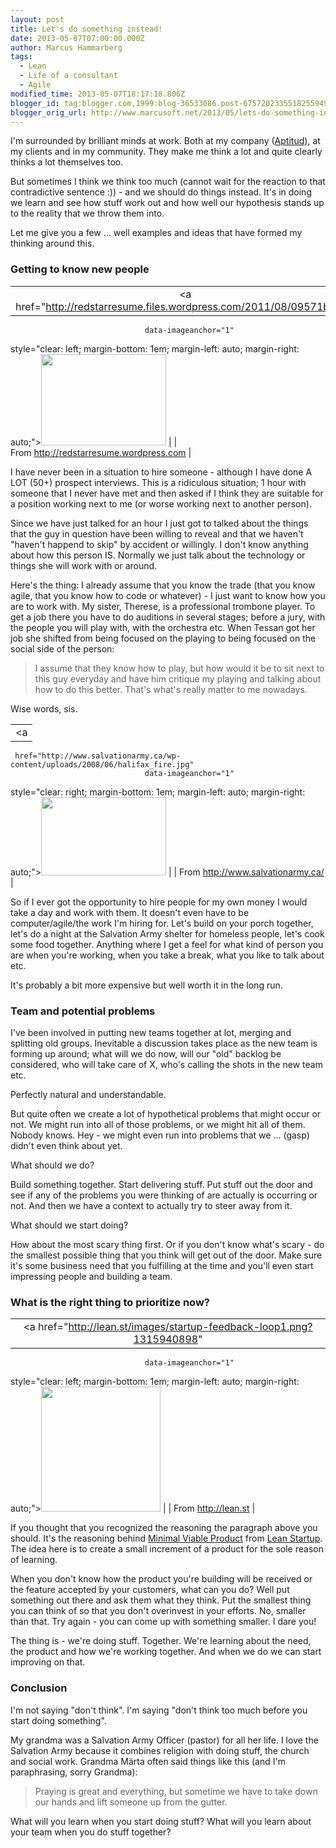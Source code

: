 ```yaml
---
layout: post
title: Let's do something instead!
date: 2013-05-07T07:00:00.000Z
author: Marcus Hammarberg
tags:
  - Lean
  - Life of a consultant
  - Agile
modified_time: 2013-05-07T18:17:18.806Z
blogger_id: tag:blogger.com,1999:blog-36533086.post-6757202335518255949
blogger_orig_url: http://www.marcusoft.net/2013/05/lets-do-something-instead.html
---
```



<div>

I'm surrounded by brilliant minds at work. Both at my company
([Aptitud](http://www.aptitud.se/)), at my clients and in my community.
They make me think a lot and quite clearly thinks a lot themselves
too.

But sometimes I think we think too much (cannot wait for the reaction to
that contradictive sentence :)) - and we should do things instead. It's
in doing we learn and see how stuff work out and how well
our hypothesis stands up to the reality that we throw them into.

Let me give you a few ... well examples and ideas that have formed my
thinking around this.
### Getting to know new people
|                                                                                      |
|:------------------------------------------------------------------------------------:|
|        <a href="http://redstarresume.files.wordpress.com/2011/08/09571bg.gif"
                                  data-imageanchor="1"
  style="clear: left; margin-bottom: 1em; margin-left: auto; margin-right: auto;"><img
           src="http://redstarresume.files.wordpress.com/2011/08/09571bg.gif"
                    data-border="0" width="200" height="146" /></a>                    |
|                       From http://redstarresume.wordpress.com                        |

I have never been in a situation to hire someone - although I have done
A LOT (50+) prospect interviews. This is a ridiculous situation; 1 hour
with someone that I never have met and then asked if I think they are
suitable for a position working next to me (or worse working next to
another person).

Since we have just talked for an hour I just got to talked about the
things that the guy in question have been willing to reveal and that we
haven't "haven't happend to skip" by accident or willingly. I don't know
anything about how this person IS. Normally we just talk about the
technology or things she will work with or around.

Here's the thing: I already assume that you know the trade (that you
know agile, that you know how to code or whatever) - I just want to know
how you are to work with.
My sister, Therese, is a professional trombone player. To get a job
there you have to do auditions in several stages; before a jury, with
the people you will play with, with the orchestra etc. When Tessan got
her job she shifted from being focused on the playing to being focused
on the social side of the person:

> I assume that they know how to play, but how would it be to sit next
> to this guy everyday and have him critique my playing and talking
> about how to do this better. That's what's really matter to me
> nowadays. 

Wise words, sis.


|                                                                                       |
|:-------------------------------------------------------------------------------------:|
|                                           <a
     href="http://www.salvationarmy.ca/wp-content/uploads/2008/06/halifax_fire.jpg"
                                  data-imageanchor="1"
  style="clear: right; margin-bottom: 1em; margin-left: auto; margin-right: auto;"><img
      src="http://www.salvationarmy.ca/wp-content/uploads/2008/06/halifax_fire.jpg"
                    data-border="0" width="200" height="125" /></a>                     |
|                           From http://www.salvationarmy.ca/                           |

So if I ever got the opportunity to hire people for my own money I would
take a day and work with them. It doesn't even have to be
computer/agile/the work I'm hiring for. Let's build on your porch
together, let's do a night at the Salvation Army shelter for homeless
people, let's cook some food together.
Anything where I get a feel for what kind of person you are when you're
working, when you take a break, what you like to talk about etc.

It's probably a bit more expensive but well worth it in the long run.

### Team and potential problems

<div>

I've been involved in putting new teams together at lot, merging and
splitting old groups. Inevitable a discussion takes place as the new
team is forming up around; what will we do now, will our "old" backlog
be considered, who will take care of X, who's calling the shots in the
new team etc. 

</div>

<div>

Perfectly natural and understandable. 

</div>

<div>
</div>

<div>

But quite often we create a lot of hypothetical problems that might
occur or not. We might run into all of those problems, or we might hit
all of them. Nobody knows. Hey - we might even run into problems that we
... (gasp) didn't even think about yet.    

</div>

<div>
</div>

<div>

What should we do?

</div>

<div>
</div>

<div>

Build something together. Start delivering stuff. Put stuff out the door
and see if any of the problems you were thinking of are actually is
occurring or not. And then we have a context to actually try to steer
away from it. 

</div>

<div>
</div>

<div>

What should we start doing? 

</div>

<div>

How about the most scary thing first. Or if you don't know what's
scary - do the smallest possible thing that you think will get out of
the door. Make sure it's some business need that you fulfilling at the
time and you'll even start impressing people and building a team.

</div>

### What is the right thing to prioritize now?

<div>

|                                                                                      |
|:------------------------------------------------------------------------------------:|
|         <a href="http://lean.st/images/startup-feedback-loop1.png?1315940898"
                                  data-imageanchor="1"
  style="clear: left; margin-bottom: 1em; margin-left: auto; margin-right: auto;"><img
           src="http://lean.st/images/startup-feedback-loop1.png?1315940898"
                    data-border="0" width="191" height="200" /></a>                    |
|                                 From http://lean.st                                  |

If you thought that you recognized the reasoning the paragraph above you
should. It's the reasoning behind [Minimal Viable
Product](http://en.wikipedia.org/wiki/Minimum_viable_product) from [Lean
Startup](http://theleanstartup.com/). The idea here is to create a small
increment of a product for the sole reason of learning. 

</div>

<div>
</div>

<div>

When you don't know how the product you're building will be received or
the feature accepted by your customers, what can you do? Well put
something out there and ask them what they think. Put the smallest thing
you can think of so that you don't overinvest in your efforts. No,
smaller than that. Try again - you can come up with something smaller. I
dare you!

</div>

<div>
</div>

<div>

The thing is - we're doing stuff. Together. We're learning about the
need, the product and how we're working together. And when we do we can
start improving on that. 

</div>

### Conclusion

<div>

I'm not saying "don't think". I'm saying "don't think too much before
you start doing something". 

</div>

<div>
</div>

<div>

My grandma was a Salvation Army Officer (pastor) for all her life. I
love the Salvation Army because it combines religion with doing stuff,
the church and social work. Grandma Märta often said things like this
(and I'm paraphrasing, sorry Grandma):

</div>

> Praying is great and everything, but sometime we have to take down our
> hands and lift someone up from the gutter.

What will you learn when you start doing stuff? What will you learn
about your team when you do stuff together? 

</div>
